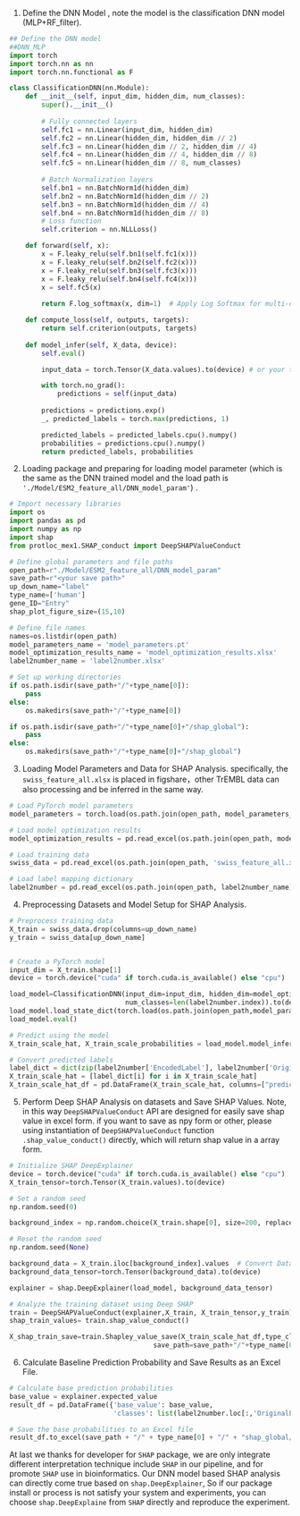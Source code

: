 1. Define the DNN Model , note the model is the classification DNN model (MLP+RF_filter).

```python
## Define the DNN model
##DNN_MLP
import torch
import torch.nn as nn
import torch.nn.functional as F

class ClassificationDNN(nn.Module):
    def __init__(self, input_dim, hidden_dim, num_classes):
        super().__init__()
        
        # Fully connected layers
        self.fc1 = nn.Linear(input_dim, hidden_dim)
        self.fc2 = nn.Linear(hidden_dim, hidden_dim // 2)
        self.fc3 = nn.Linear(hidden_dim // 2, hidden_dim // 4)
        self.fc4 = nn.Linear(hidden_dim // 4, hidden_dim // 8)
        self.fc5 = nn.Linear(hidden_dim // 8, num_classes)
        
        # Batch Normalization layers
        self.bn1 = nn.BatchNorm1d(hidden_dim)
        self.bn2 = nn.BatchNorm1d(hidden_dim // 2)
        self.bn3 = nn.BatchNorm1d(hidden_dim // 4)
        self.bn4 = nn.BatchNorm1d(hidden_dim // 8)
        # Loss function
        self.criterion = nn.NLLLoss()

    def forward(self, x):
        x = F.leaky_relu(self.bn1(self.fc1(x)))
        x = F.leaky_relu(self.bn2(self.fc2(x)))
        x = F.leaky_relu(self.bn3(self.fc3(x)))
        x = F.leaky_relu(self.bn4(self.fc4(x)))
        x = self.fc5(x)
        
        return F.log_softmax(x, dim=1)  # Apply Log Softmax for multi-class classification

    def compute_loss(self, outputs, targets):
        return self.criterion(outputs, targets)
    
    def model_infer(self, X_data, device):
        self.eval()

        input_data = torch.Tensor(X_data.values).to(device) # or your test data

        with torch.no_grad():
            predictions = self(input_data)
            
        predictions = predictions.exp()
        _, predicted_labels = torch.max(predictions, 1)

        predicted_labels = predicted_labels.cpu().numpy()
        probabilities = predictions.cpu().numpy()
        return predicted_labels, probabilities
```

2. Loading package and preparing for loading model parameter (which is the same as the DNN trained model and the load path is `'./Model/ESM2_feature_all/DNN_model_param'`)  .

```python
# Import necessary libraries
import os
import pandas as pd
import numpy as np
import shap
from protloc_mex1.SHAP_conduct import DeepSHAPValueConduct

# Define global parameters and file paths
open_path=r"./Model/ESM2_feature_all/DNN_model_param"
save_path=r"<your save path>"
up_down_name="label"
type_name=['human']
gene_ID="Entry"
shap_plot_figure_size=(15,10)

# Define file names
names=os.listdir(open_path)
model_parameters_name = 'model_parameters.pt'
model_optimization_results_name = 'model_optimization_results.xlsx'
label2number_name = 'label2number.xlsx'

# Set up working directories
if os.path.isdir(save_path+"/"+type_name[0]):
    pass
else:
    os.makedirs(save_path+"/"+type_name[0])

if os.path.isdir(save_path+"/"+type_name[0]+"/shap_global"):
    pass
else:
    os.makedirs(save_path+"/"+type_name[0]+"/shap_global")
```

3. Loading Model Parameters and Data for SHAP Analysis. specifically, the `swiss_feature_all.xlsx` is placed in figshare，other TrEMBL data can also processing and be inferred  in the same way.

```python
# Load PyTorch model parameters
model_parameters = torch.load(os.path.join(open_path, model_parameters_name))

# Load model optimization results
model_optimization_results = pd.read_excel(os.path.join(open_path, model_optimization_results_name))

# Load training data
swiss_data = pd.read_excel(os.path.join(open_path, 'swiss_feature_all.xlsx'),index_col=gene_ID)

# Load label mapping dictionary
label2number = pd.read_excel(os.path.join(open_path, label2number_name))
```

4. Preprocessing  Datasets and Model Setup for SHAP Analysis.

```python
# Preprocess training data
X_train = swiss_data.drop(columns=up_down_name)
y_train = swiss_data[up_down_name]


# Create a PyTorch model
input_dim = X_train.shape[1]
device = torch.device("cuda" if torch.cuda.is_available() else "cpu")

load_model=ClassificationDNN(input_dim=input_dim, hidden_dim=model_optimization_results.loc[0,'Best hidden_dim'],
                             num_classes=len(label2number.index)).to(device)
load_model.load_state_dict(torch.load(os.path.join(open_path,model_parameters_name)))
load_model.eval()  

# Predict using the model
X_train_scale_hat, X_train_scale_probabilities = load_model.model_infer(X_train, device)

# Convert predicted labels
label_dict = dict(zip(label2number['EncodedLabel'], label2number['OriginalLabel']))
X_train_scale_hat = [label_dict[i] for i in X_train_scale_hat]
X_train_scale_hat_df = pd.DataFrame(X_train_scale_hat, columns=["predict"],index=X_train.index)
```

5. Perform Deep SHAP Analysis on datasets and Save SHAP Values. Note, in this way `DeepSHAPValueConduct` API are designed for easily save shap value in excel form. if you want to save as npy form or other, please using instantiation of `DeepSHAPValueConduct` function `.shap_value_conduct()` directly, which will return shap value in a array form.

```python
# Initialize SHAP DeepExplainer
device = torch.device("cuda" if torch.cuda.is_available() else "cpu")
X_train_tensor=torch.Tensor(X_train.values).to(device)

# Set a random seed
np.random.seed(0)

background_index = np.random.choice(X_train.shape[0], size=200, replace=False)

# Reset the random seed
np.random.seed(None)

background_data = X_train.iloc[background_index].values  # Convert DataFrame to numpy array
background_data_tensor=torch.Tensor(background_data).to(device)

explainer = shap.DeepExplainer(load_model, background_data_tensor)

# Analyze the training dataset using Deep SHAP
train = DeepSHAPValueConduct(explainer,X_train, X_train_tensor,y_train)
shap_train_values= train.shap_value_conduct()

X_shap_train_save=train.Shapley_value_save(X_train_scale_hat_df,type_class=list(label2number.loc[:,'OriginalLabel']),
                                    save_path=save_path+"/"+type_name[0]+"/"+"shap_global/", file_name="swiss",gene_ID=gene_ID)
```

6. Calculate Baseline Prediction Probability and Save Results as an Excel File.

```python
# Calculate base prediction probabilities
base_value = explainer.expected_value
result_df = pd.DataFrame({'base_value': base_value,
                          'classes': list(label2number.loc[:,'OriginalLabel'])})

# Save the base probabilities to an Excel file
result_df.to_excel(save_path + "/" + type_name[0] + "/" + "shap_global/SHAP_base_probablity.xlsx", index=False)
```

At last we thanks for developer for `SHAP` package, we are only integrate different interpretation technique include `SHAP`  in our pipeline, and for promote `SHAP` use in bioinformatics.  Our DNN model based SHAP analysis can directly come true based on `shap.DeepExplainer`, So if our package install or process is not satisfy your system and experiments, you can choose `shap.DeepExplaine` from `SHAP`  directly and reproduce the experiment.
